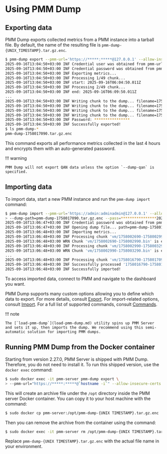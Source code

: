 # Using PMM Dump

## Exporting data

PMM Dump exports collected metrics from a PMM instance into a tarball file. By default, the name of the resulting file is `pmm-dump-{UNIX_TIMESTAMP}.tar.gz.enc`.

``` {.bash data-prompt="$" }
$ pmm-dump export --pmm-url='https://*****:*****@127.0.0.1' --allow-insecure-certs 
2025-09-16T13:04:50+03:00 INF Credential user was obtained from pmm-url
2025-09-16T13:04:50+03:00 INF Credential password was obtained from pmm-url
2025-09-16T13:04:50+03:00 INF Exporting metrics...
2025-09-16T13:04:50+03:00 INF Processing 1/49 chunk...
2025-09-16T13:04:50+03:00 INF start: 2025-09-16T06:04:50.011Z
2025-09-16T13:04:50+03:00 INF Processing 2/49 chunk...
2025-09-16T13:04:50+03:00 INF end: 2025-09-16T06:09:50.011Z
...
2025-09-16T13:04:50+03:00 INF Writing chunk to the dump... filename=1758016490-1758016790.bin source=vm
2025-09-16T13:04:50+03:00 INF Writing chunk to the dump... filename=1758016190-1758016490.bin source=vm
2025-09-16T13:04:50+03:00 INF Writing chunk to the dump... filename=1758017090-1758017390.bin source=vm
2025-09-16T13:04:50+03:00 INF Writing chunk to the dump... filename=1758016790-1758017090.bin source=vm
2025-09-16T13:04:50+03:00 INF Password: ****************
2025-09-16T13:04:50+03:00 INF Successfully exported!
$ ls pmm-dump-*
pmm-dump-1758017090.tar.gz.enc
```
This command exports all performance metrics collected in the last 4 hours and encrypts them with an auto-generated password.

!!! warning
    
    PMM Dump will not export QAN data unless the option `--dump-qan` is specified.

## Importing data

To import data, start a new PMM instance and run the `pmm-dump import` command:

``` {.bash data-prompt="$" }
$ pmm-dump import --pmm-url='https://admin:adminadmin@127.0.0.1' --allow-insecure-certs \
> --dump-path=pmm-dump-1758017090.tar.gz.enc --pass=****************2025-09-16T13:06:47+03:00 INF Credential user was obtained from pmm-url
2025-09-16T13:06:47+03:00 INF Credential password was obtained from pmm-url
2025-09-16T13:06:47+03:00 INF Opening dump file... path=pmm-dump-1758017090.tar.gz.enc
2025-09-16T13:06:48+03:00 INF Importing metrics...
2025-09-16T13:06:48+03:00 INF Processing chunk 'vm/1758002690-1758002990.bin'...
2025-09-16T13:06:48+03:00 WRN Chunk 'vm/1758002690-1758002990.bin' is empty, skipping
2025-09-16T13:06:48+03:00 INF Processing chunk 'vm/1758002990-1758003290.bin'...
2025-09-16T13:06:48+03:00 WRN Chunk 'vm/1758002990-1758003290.bin' is empty, skipping
...
2025-09-16T13:06:48+03:00 INF Processing chunk 'vm/1758016790-1758017090.bin'...
2025-09-16T13:06:48+03:00 INF Successfully processed '1758016790-1758017090.bin'
2025-09-16T13:06:48+03:00 INF Successfully imported!

```

To access imported data, connect to PMM and navigate to the dashboard you want.

PMM Dump supports many custom options allowing you to define which data to export. For more details, consult [Export](export.md). For import-related options, consult [Import](import.md). For a full list of supported commands, consult [Commands](commands.md).

!!! note

    The [`load-pmm-dump`](load-pmm-dump.md) utility spins up PMM Server and sets it up, then imports the dump. We recommend using this semi-automatic solution for importing PMM dumps.

## Running PMM Dump from the Docker container

Starting from version 2.27.0, PMM Server is shipped with PMM Dump. Therefore, you do not need to install it. To run this shipped version, use the `docker exec` command:

``` {.bash data-prompt="$" }
$ sudo docker exec -it pmm-server pmm-dump export \
> --pmm-url="https://*****:*****@`hostname -i`" --allow-insecure-certs
```

This will create an archive file under the `/opt` directory inside the PMM server Docker container. You can copy it to your host machine with the command:

``` {.bash data-prompt="$" }
$ sudo docker cp pmm-server:/opt/pmm-dump-{UNIX TIMESTAMP}.tar.gz.enc .
```

Then you can remove the archive from the container using the command:

``` {.bash data-prompt="$" }
$ sudo docker exec -it pmm-server rm /opt/pmm-dump-{UNIX TIMESTAMP}.tar.gz.enc
```
Replace `pmm-dump-{UNIX TIMESTAMP}.tar.gz.enc` with the actual file name in your environment.
